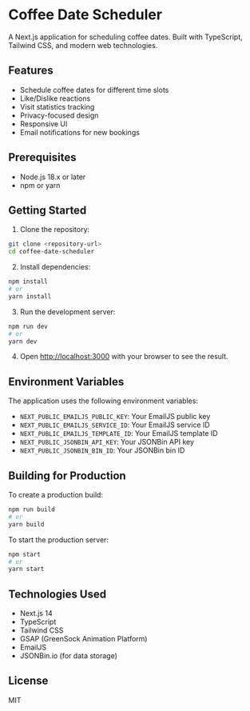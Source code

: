 # Coffee Date Scheduler

A Next.js application for scheduling coffee dates. Built with TypeScript, Tailwind CSS, and modern web technologies.

## Features

- Schedule coffee dates for different time slots
- Like/Dislike reactions
- Visit statistics tracking
- Privacy-focused design
- Responsive UI
- Email notifications for new bookings

## Prerequisites

- Node.js 18.x or later
- npm or yarn

## Getting Started

1. Clone the repository:
```bash
git clone <repository-url>
cd coffee-date-scheduler
```

2. Install dependencies:
```bash
npm install
# or
yarn install
```

3. Run the development server:
```bash
npm run dev
# or
yarn dev
```

4. Open [http://localhost:3000](http://localhost:3000) with your browser to see the result.

## Environment Variables

The application uses the following environment variables:

- `NEXT_PUBLIC_EMAILJS_PUBLIC_KEY`: Your EmailJS public key
- `NEXT_PUBLIC_EMAILJS_SERVICE_ID`: Your EmailJS service ID
- `NEXT_PUBLIC_EMAILJS_TEMPLATE_ID`: Your EmailJS template ID
- `NEXT_PUBLIC_JSONBIN_API_KEY`: Your JSONBin API key
- `NEXT_PUBLIC_JSONBIN_BIN_ID`: Your JSONBin bin ID

## Building for Production

To create a production build:

```bash
npm run build
# or
yarn build
```

To start the production server:

```bash
npm start
# or
yarn start
```

## Technologies Used

- Next.js 14
- TypeScript
- Tailwind CSS
- GSAP (GreenSock Animation Platform)
- EmailJS
- JSONBin.io (for data storage)

## License

MIT 
